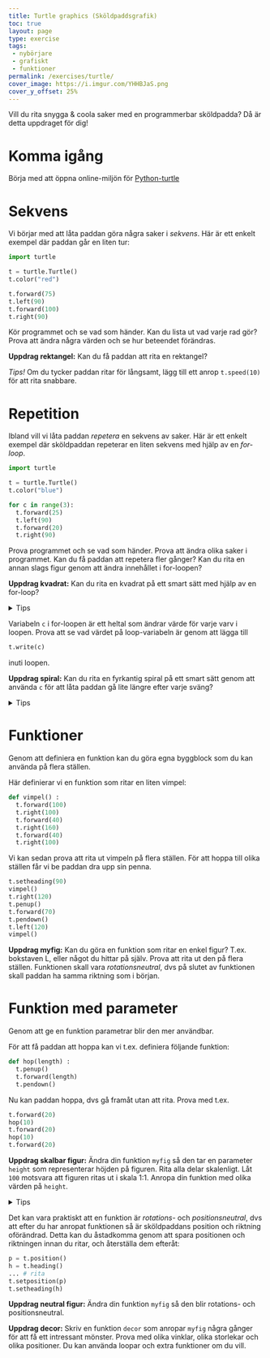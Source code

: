 ```yaml
---
title: Turtle graphics (Sköldpaddsgrafik)
toc: true
layout: page
type: exercise
tags:
 - nybörjare
 - grafiskt
 - funktioner
permalink: /exercises/turtle/
cover_image: https://i.imgur.com/YHHBJaS.png
cover_y_offset: 25%
---
```


Vill du rita snygga & coola saker med en programmerbar sköldpadda? Då är detta uppdraget för dig!

# Komma igång

Börja med att öppna online-miljön för [Python-turtle](https://repl.it/languages/python_turtle)

# Sekvens

Vi börjar med att låta paddan göra några saker i *sekvens*. Här är ett enkelt exempel där paddan går en liten tur:

```python
import turtle

t = turtle.Turtle()
t.color("red")

t.forward(75)
t.left(90)
t.forward(100)
t.right(90)
```

Kör programmet och se vad som händer. Kan du lista ut vad varje rad gör? Prova att ändra några värden och se hur beteendet förändras.

**Uppdrag rektangel:** Kan du få paddan att rita en rektangel?

*Tips!* Om du tycker paddan ritar för långsamt, lägg till ett anrop `t.speed(10)` för att rita snabbare.


# Repetition

Ibland vill vi låta paddan *repetera* en sekvens av saker. Här är ett enkelt exempel där sköldpaddan repeterar en liten sekvens med hjälp av en *for-loop*.

```python
import turtle

t = turtle.Turtle()
t.color("blue")

for c in range(3):
  t.forward(25)
  t.left(90)
  t.forward(20)
  t.right(90)
```
Prova programmet och se vad som händer. Prova att ändra olika saker i programmet. Kan du få paddan att repetera fler gånger? Kan du rita en annan slags figur genom att ändra innehållet i for-loopen?

**Uppdrag kvadrat:** Kan du rita en kvadrat på ett smart sätt med hjälp av en for-loop?

<details>
  <summary markdown="span">
    Tips
  </summary>
  <pre>
for c in range(4):
  t.forward(75)
  t.left(90)
  </pre>
</details>

Variabeln `c` i for-loopen är ett heltal som ändrar värde för varje varv i loopen. Prova att se vad värdet på loop-variabeln är genom att lägga till

```python
t.write(c)
```
inuti loopen.

**Uppdrag spiral:** Kan du rita en fyrkantig spiral på ett smart sätt genom att använda `c` för att låta paddan gå lite längre efter varje sväng?

<details>
  <summary markdown="span">
    Tips
  </summary>
  <pre>
for c in range(16):
  t.forward(75+10*c)
  t.left(90)
  </pre>
</details>


# Funktioner

Genom att definiera en funktion kan du göra egna byggblock som du kan använda på flera ställen.

Här definierar vi en funktion som ritar en liten vimpel:

```python
def vimpel() :
  t.forward(100)
  t.right(100)
  t.forward(40)
  t.right(160)
  t.forward(40)
  t.right(100)
```

Vi kan sedan prova att rita ut vimpeln på flera ställen. För att hoppa till olika ställen får vi be paddan dra upp sin penna.

```python
t.setheading(90)
vimpel()
t.right(120)
t.penup()
t.forward(70)
t.pendown()
t.left(120)
vimpel()
```

**Uppdrag myfig:** Kan du göra en funktion som ritar en enkel figur? T.ex. bokstaven L, eller något du hittar på själv. Prova att rita ut den på flera ställen. Funktionen skall vara *rotationsneutral*, dvs på slutet av funktionen skall paddan ha samma riktning som i början.



# Funktion med parameter

Genom att ge en funktion parametrar blir den mer användbar.

För att få paddan att hoppa kan vi t.ex. definiera följande funktion:

```python
def hop(length) :
  t.penup()
  t.forward(length)
  t.pendown()
```

Nu kan paddan hoppa, dvs gå framåt utan att rita. Prova med t.ex.

```python
t.forward(20)
hop(10)
t.forward(20)
hop(10)
t.forward(20)
```

**Uppdrag skalbar figur:** Ändra din funktion `myfig` så den tar en parameter `height` som representerar höjden på figuren. Rita alla delar skalenligt. Låt `100` motsvara att figuren ritas ut i skala 1:1. Anropa din funktion med olika värden på `height`.

<details>
  <summary markdown="span">
    Tips
  </summary>
Multiplicera sträckor med <code>height</code> och dividera med 100. Dvs i stället för att skriva <code>forward(60)</code>, skriv <code>forward(60*height/100)</code>.
</details>

Det kan vara praktiskt att en funktion är *rotations-* och *positionsneutral*, dvs att efter du har anropat funktionen så är sköldpaddans position och riktning oförändrad. Detta kan du åstadkomma genom att spara positionen och riktningen innan du ritar, och återställa dem efteråt:

```python
p = t.position()
h = t.heading()
... # rita
t.setposition(p)
t.setheading(h)
```

**Uppdrag neutral figur:** Ändra din funktion `myfig` så den blir rotations- och positionsneutral.

**Uppdrag decor:** Skriv en funktion `decor` som anropar `myfig` några gånger för att få ett intressant mönster. Prova med olika vinklar, olika storlekar och olika positioner. Du kan använda loopar och extra funktioner om du vill.




<!--

# Alternativ

TODO - någon övning på if-satser


# Tårta

TODO - en övning för att göra en funktion som ritar en tårta som har en färg för kanten och en för innehållet, och som kan placeras i antingen x eller y-led (så man kan rita flera tårtor bredvid varandra). Att användas i Piece-of-cake-uppdraget.

# Rita en blomma

TODO - en övning för att göra en funktion som ritar en liten enkel blomma. Ge funktionen x o y-parametrar så man kan dekorera tårtan genom att rita blommor på den. Att användas i Piece-of-cake-uppdraget.

# Rita koordinataxlar

TODO - övning för att göra en funktion som ritar en x och en y-axel. Att användas senare i uppdrag om att rita matematiska funktioner.

# Färgglad sköldpadda

Kör följande i varje steg i loopen (glöm inte att lägga till `import random` längst upp i filen!)

```py
t.color(random.choice(['red', 'green', 'magenta', 'orange', 'blue']))
```

-->
